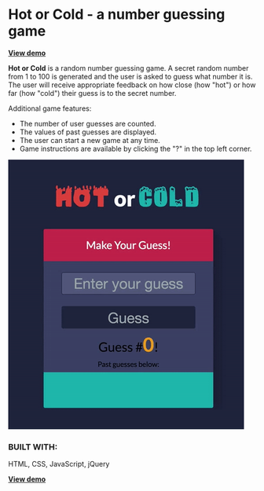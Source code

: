 <h1>Hot or Cold - a number guessing game</h1>

<p><strong><a href="http://www.emilychen.net/hotorcold/" target="_blank">View demo</a></strong></p>

<strong>Hot or Cold</strong> is a random number guessing game. A secret random number from 1 to 100 is generated and the user is asked to guess what number it is. The user will receive appropriate feedback on how close (how "hot") or how far (how "cold") their guess is to the secret number.

Additional game features:
<ul>
	<li>The number of user guesses are counted.</li>
	<li>The values of past guesses are displayed.</li>
	<li>The user can start a new game at any time.</li>
	<li>Game instructions are available by clicking the "?" in the top left corner.</li>
</ul>

<a href="http://www.emilychen.net/hotorcold/" target="_blank"><img src="images/screenshot.gif"></a>

<h3>BUILT WITH:</h3>
HTML, CSS, JavaScript, jQuery

<p><strong><a href="http://www.emilychen.net/hotorcold/" target="_blank">View demo</a></strong></p>